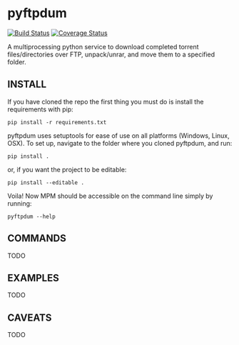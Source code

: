 # pyftpdum
[![Build Status](https://travis-ci.org/msembinelli/pyftpdum.svg?branch=master)](https://travis-ci.org/msembinelli/pyftpdum) [![Coverage Status](https://coveralls.io/repos/github/msembinelli/pyftpdum/badge.svg?branch=master)](https://coveralls.io/github/msembinelli/pyftpdum?branch=master)

A multiprocessing python service to download completed torrent files/directories over FTP, unpack/unrar, and move them to a specified folder.

## INSTALL

If you have cloned the repo the first thing you must do is install the requirements with pip:

    pip install -r requirements.txt

pyftpdum uses setuptools for ease of use on all platforms (Windows, Linux, OSX). To set up, navigate to the folder where you cloned pyftpdum, and run:

    pip install .

or, if you want the project to be editable:

    pip install --editable .

Voila! Now MPM should be accessible on the command line simply by running:

    pyftpdum --help

## COMMANDS

TODO

## EXAMPLES

TODO

## CAVEATS

TODO